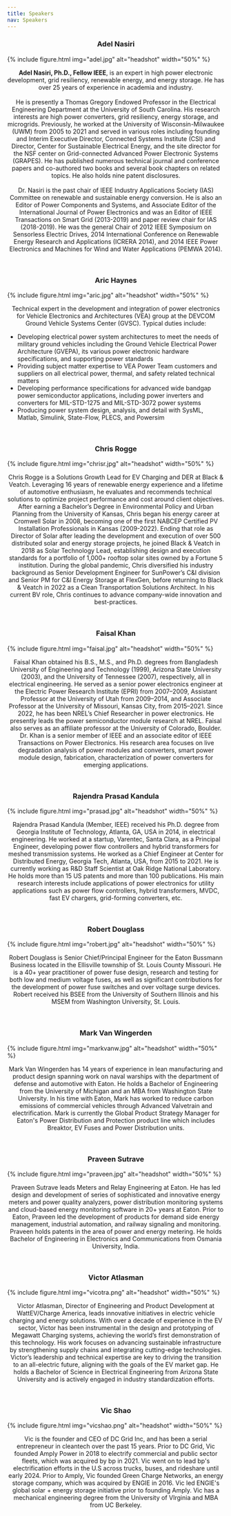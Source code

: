 ```yaml
---
title: Speakers
nav: Speakers
---
```


<h3 style="text-align: center;">Adel Nasiri</h3>

{% include figure.html img="adel.jpg" alt="headshot" width="50%" %}

<p style="text-align: center;"> <b>Adel Nasiri, Ph.D., Fellow IEEE</b>, is an expert in high power electronic development, grid resiliency, renewable energy, and energy storage. He has over 25 years of experience in academia and industry.  <br>
<br>
He is presently a Thomas Gregory Endowed Professor in the Electrical Engineering Department at the University of South Carolina. His research interests are high power converters, grid resiliency, energy storage, and microgrids. Previously, he worked at the University of Wisconsin-Milwaukee (UWM) from 2005 to 2021 and served in various roles including founding and Interim Executive Director, Connected Systems Institute (CSI) and Director, Center for Sustainable Electrical Energy, and the site director for the NSF center on Grid-connected Advanced Power Electronic Systems (GRAPES). He has published numerous technical journal and conference papers and co-authored two books and several book chapters on related topics. He also holds nine patent disclosures.  <br>
<br>
Dr. Nasiri is the past chair of IEEE Industry Applications Society (IAS) Committee on renewable and sustainable energy conversion. He is also an Editor of Power Components and Systems, and Associate Editor of the International Journal of Power Electronics and was an Editor of IEEE Transactions on Smart Grid (2013-2019) and paper review chair for IAS (2018-2019). He was the general Chair of 2012 IEEE Symposium on Sensorless Electric Drives, 2014 International Conference on Renewable Energy Research and Applications (ICRERA 2014), and 2014 IEEE Power Electronics and Machines for Wind and Water Applications (PEMWA 2014).</p>

<br>


<h3 style="text-align: center;">Aric Haynes</h3>

{% include figure.html img="aric.jpg" alt="headshot" width="50%" %}

<p style="text-align: center;">Technical expert in the development and integration of power electronics for Vehicle Electronics and Architectures (VEA) group at the DEVCOM Ground Vehicle Systems Center (GVSC).  Typical duties include:
<br>
<ul>
  <li>Developing electrical power system architectures to meet the needs of military ground vehicles including the Ground Vehicle Electrical Power Architecture (GVEPA), its various power electronic hardware specifications, and supporting power standards</li>
  <li>Providing subject matter expertise to VEA Power Team customers and suppliers on all electrical power, thermal, and safety related technical matters</li>
  <li>Developing performance specifications for advanced wide bandgap power semiconductor applications, including power inverters and converters for MIL-STD-1275 and MIL-STD-3072 power systems</li>
  <li>Producing power system design, analysis, and detail with SysML, Matlab, Simulink, State-Flow, PLECS, and Powersim</li>
</ul>

</p>

<br>

<h3 style="text-align: center;">Chris Rogge</h3>

{% include figure.html img="chrisr.jpg" alt="headshot" width="50%" %}

<p style="text-align: center;">Chris Rogge is a Solutions Growth Lead for EV Charging and DER at Black & Veatch. Leveraging 16 years of renewable energy experience and a lifetime of automotive enthusiasm, he evaluates and recommends technical solutions to optimize project performance and cost around client objectives.   
<br>
After earning a Bachelor’s Degree in Environmental Policy and Urban Planning from the University of Kansas, Chris began his energy career at Cromwell Solar in 2008, becoming one of the first NABCEP Certified PV Installation Professionals in Kansas (2009-2022).  Ending that role as Director of Solar after leading the development and execution of over 500 distributed solar and energy storage projects, he joined Black & Veatch in 2018 as Solar Technology Lead, establishing design and execution standards for a portfolio of 1,000+ rooftop solar sites owned by a Fortune 5 institution.  During the global pandemic, Chris diversified his industry background as Senior Development Engineer for SunPower’s C&I division and Senior PM for C&I Energy Storage at FlexGen, before returning to Black & Veatch in 2022 as a Clean Transportation Solutions Architect.  In his current BV role, Chris continues to advance company-wide innovation and best-practices. </p>

<br>


<h3 style="text-align: center;">Faisal Khan</h3>

{% include figure.html img="faisal.jpg" alt="headshot" width="50%" %}

<p style="text-align: center;">Faisal Khan obtained his B.S., M.S., and Ph.D. degrees from Bangladesh University of Engineering and Technology (1999), Arizona State University (2003), and the University of Tennessee (2007), respectively, all in electrical engineering. He served as a senior power electronics engineer at the Electric Power Research Institute (EPRI) from 2007–2009, Assistant Professor at the University of Utah from 2009–2014, and Associate Professor at the University of Missouri, Kansas City, from 2015–2021. Since 2022, he has been NREL’s Chief Researcher in power electronics. He presently leads the power semiconductor module research at NREL. Faisal also serves as an affiliate professor at the University of Colorado, Boulder. Dr. Khan is a senior member of IEEE and an associate editor of IEEE Transactions on Power Electronics. His research area focuses on live degradation analysis of power modules and converters, smart power module design, fabrication, characterization of power converters for emerging applications. </p>

<br>



<h3 style="text-align: center;">Rajendra Prasad Kandula</h3>

{% include figure.html img="prasad.jpg" alt="headshot" width="50%" %}

<p style="text-align: center;">Rajendra Prasad Kandula (Member, IEEE) received his Ph.D. degree from Georgia Institute of Technology, Atlanta, GA, USA in 2014, in electrical engineering. He worked at a startup, Varentec, Santa Clara, as a Principal Engineer, developing power flow controllers and hybrid transformers for meshed transmission systems. He worked as a Chief Engineer at Center for Distributed Energy, Georgia Tech, Atlanta, USA, from 2015 to 2021. He is currently working as R&D Staff Scientist at Oak Ridge National Laboratory. He holds more than 15 US patents and more than 100 publications. His main research interests include applications of power electronics for utility applications such as power flow controllers, hybrid transformers, MVDC, fast EV chargers, grid-forming converters, etc.</p>

<br>

<h3 style="text-align: center;">Robert Douglass</h3>

{% include figure.html img="robert.jpg" alt="headshot" width="50%" %}

<p style="text-align: center;">Robert Douglass is Senior Chief/Principal Engineer for the Eaton Bussmann Business located in the Ellisville township of St. Louis County Missouri.  He is a 40+ year practitioner of power fuse design, research and testing for both low and medium voltage fuses, as well as significant contributions for the development of power fuse switches and over voltage surge devices.  Robert received his BSEE from the University of Southern Illinois and his MSEM from Washington University, St. Louis.</p>

<br>



<h3 style="text-align: center;">Mark Van Wingerden</h3>

{% include figure.html img="markvanw.jpg" alt="headshot" width="50%" %}

<p style="text-align: center;">Mark Van Wingerden has 14 years of experience in lean manufacturing and product design spanning work on naval warships with the department of defense and automotive with Eaton. He holds a Bachelor of Engineering from the University of Michigan and an MBA from Washington State University. In his time with Eaton, Mark has worked to reduce carbon emissions of commercial vehicles through Advanced Valvetrain and electrification. Mark is currently the Global Product Strategy Manager for Eaton's Power Distribution and Protection product line which includes Breaktor, EV Fuses and Power Distribution units.</p>

<br>

<h3 style="text-align: center;">Praveen Sutrave</h3>

{% include figure.html img="praveen.jpg" alt="headshot" width="50%" %}

<p style="text-align: center;">Praveen Sutrave leads Meters and Relay Engineering at Eaton. He has led design and development of series of sophisticated and innovative energy meters and power quality analyzers, power distribution monitoring systems and cloud-based energy monitoring software in 20+ years at Eaton. Prior to Eaton, Praveen led the development of products for demand side energy management, industrial automation, and railway signaling and monitoring. Praveen holds patents in the area of power and energy metering. He holds Bachelor of Engineering in Electronics and Communications from Osmania University, India. </p>

<br>

<h3 style="text-align: center;">Victor Atlasman</h3>

{% include figure.html img="vicotra.png" alt="headshot" width="50%" %}

<p style="text-align: center;">Victor Atlasman, Director of Engineering and Product Development at WattEV/Charge America, leads innovative initiatives in electric vehicle charging and energy solutions. With over a decade of experience in the EV sector, Victor has been instrumental in the design and prototyping of Megawatt Charging systems, achieving the world’s first demonstration of this technology. His work focuses on advancing sustainable infrastructure by strengthening supply chains and integrating cutting-edge technologies. Victor’s leadership and technical expertise are key to driving the transition to an all-electric future, aligning with the goals of the EV market gap. He holds a Bachelor of Science in Electrical Engineering from Arizona State University and is actively engaged in industry standardization efforts.</p>

<br>

<h3 style="text-align: center;">Vic Shao</h3>

{% include figure.html img="vicshao.png" alt="headshot" width="50%" %}

<p style="text-align: center;">Vic is the founder and CEO of DC Grid Inc, and has been a serial entrepreneur in cleantech over the past 15 years. Prior to DC Grid, Vic founded Amply Power in 2018 to electrify commercial and public sector fleets, which was acquired by bp in 2021. Vic went on to lead bp's electrification efforts in the U.S across trucks, buses, and rideshare until early 2024. Prior to Amply, Vic founded Green Charge Networks, an energy storage company, which was acquired by ENGIE in 2016. Vic led ENGIE's global solar + energy storage initiative prior to founding Amply. Vic has a mechanical engineering degree from the University of VIrginia and MBA from UC Berkeley. </p>

<br>

